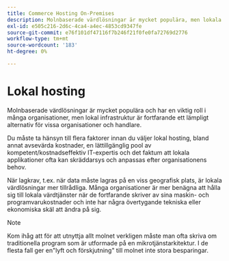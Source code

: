 ```yaml
---
title: Commerce Hosting On-Premises
description: Molnbaserade värdlösningar är mycket populära, men lokala värdtjänster kan vara bra för ditt e-handelsprojekt.
exl-id: e505c216-2d6c-4ca4-a4ec-4853cd9347fe
source-git-commit: e76f101df47116f7b246f21f0fe0fa72769d2776
workflow-type: tm+mt
source-wordcount: '183'
ht-degree: 0%

---
```


# Lokal hosting

Molnbaserade värdlösningar är mycket populära och har en viktig roll i många organisationer, men lokal infrastruktur är fortfarande ett lämpligt alternativ för vissa organisationer och handlare.

Du måste ta hänsyn till flera faktorer innan du väljer lokal hosting, bland annat avsevärda kostnader, en lättillgänglig pool av kompetent/kostnadseffektiv IT-expertis och det faktum att lokala applikationer ofta kan skräddarsys och anpassas efter organisationens behov.

När lagkrav, t.ex. när data måste lagras på en viss geografisk plats, är lokala värdlösningar mer tillrådliga. Många organisationer är mer benägna att hålla sig till lokala värdtjänster när de fortfarande skriver av sina maskin- och programvarukostnader och inte har några övertygande tekniska eller ekonomiska skäl att ändra på sig.

>[!NOTE]
>
>Kom ihåg att för att utnyttja allt molnet verkligen måste man ofta skriva om traditionella program som är utformade på en mikrotjänstarkitektur. I de flesta fall ger en&quot;lyft och förskjutning&quot; till molnet inte stora besparingar.
